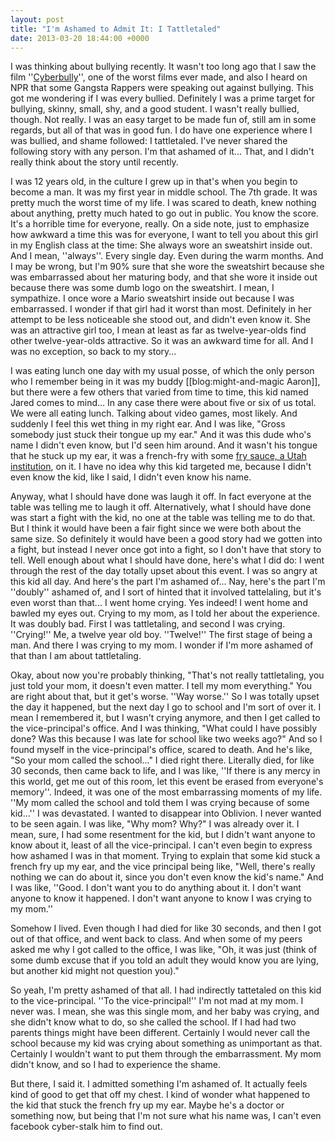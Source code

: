 ```yaml
---
layout: post
title: "I'm Ashamed to Admit It: I Tattletaled"
date: 2013-03-20 18:44:00 +0000
---
```

I was thinking about bullying recently. It wasn't too long ago that I saw the film ''<a href="http://www.imdb.com/title/tt1930315/">Cyberbully</a>'', one of the worst films ever made, and also I heard on NPR that some Gangsta Rappers were speaking out against bullying. This got me wondering if I was every bullied. Definitely I was a prime target for bullying, skinny, small, shy, and a good student. I wasn't really bullied, though. Not really. I was an easy target to be made fun of, still am in some regards, but all of that was in good fun. I do have one experience where I was bullied, and shame followed: I tattletaled. I've never shared the following story with any person. I'm that ashamed of it... That, and I didn't really think about the story until recently.

I was 12 years old, in the culture I grew up in that's when you begin to become a man. It was my first year in middle school. The 7th grade. It was pretty much the worst time of my life. I was scared to death, knew nothing about anything, pretty much hated to go out in public. You know the score. It's a horrible time for everyone, really. On a side note, just to emphasize how awkward a time this was for everyone, I want to tell you about this girl in my English class at the time: She always wore an sweatshirt inside out. And I mean, ''always''. Every single day. Even during the warm months. And I may be wrong, but I'm 90% sure that she wore the sweatshirt because she was embarrassed about her maturing body, and that she wore it inside out because there was some dumb logo on the sweatshirt. I mean, I sympathize. I once wore a Mario sweatshirt inside out because I was embarrassed. I wonder if that girl had it worst than most. Definitely in her attempt to be less noticeable she stood out, and didn't even know it. She was an attractive girl too, I mean at least as far as twelve-year-olds find other twelve-year-olds attractive. So it was an awkward time for all. And I was no exception, so back to my story...

I was eating lunch one day with my usual posse, of which the only person who I remember being in it was my buddy [[blog:might-and-magic Aaron]], but there were a few others that varied from time to time, this kid named Jared comes to mind... In any case there were about five or six of us total. We were all eating lunch. Talking about video games, most likely. And suddenly I feel this wet thing in my right ear. And I was like, "Gross somebody just stuck their tongue up my ear." And it was this dude who's name I didn't even know, but I'd seen him around. And it wasn't his tongue that he stuck up my ear, it was a french-fry with some <a href="http://www.acburger.com/menu/fry-sauce.html">fry sauce, a Utah institution</a>, on it. I have no idea why this kid targeted me, because I didn't even know the kid, like I said, I didn't even know his name.

Anyway, what I should have done was laugh it off. In fact everyone at the table was telling me to laugh it off. Alternatively, what I should have done was start a fight with the kid, no one at the table was telling me to do that. But I think it would have been a fair fight since we were both about the same size. So definitely it would have been a good story had we gotten into a fight, but instead I never once got into a fight, so I don't have that story to tell. Well enough about what I should have done, here's what I did do: I went through the rest of the day totally upset about this event. I was so angry at this kid all day. And here's the part I'm ashamed of... Nay, here's the part I'm ''doubly'' ashamed of, and I sort of hinted that it involved tattelaling, but it's even worst than that... I went home crying. Yes indeed! I went home and bawled my eyes out. Crying to my mom, as I told her about the experience. It was doubly bad. First I was tattletaling, and second I was crying. ''Crying!'' Me, a twelve year old boy. ''Twelve!'' The first stage of being a man. And there I was crying to my mom. I wonder if I'm more ashamed of that than I am about tattletaling.

Okay, about now you're probably thinking, "That's not really tattletaling, you just told your mom, it doesn't even matter. I tell my mom everything." You are right about that, but it get's worse. ''Way worse.'' So I was totally upset the day it happened, but the next day I go to school and I'm sort of over it. I mean I remembered it, but I wasn't crying anymore, and then I get called to the vice-principal's office. And I was thinking, "What could I have possibly done? Was this because I was late for school like two weeks ago?" And so I found myself in the vice-principal's office, scared to death. And he's like, "So your mom called the school..." I died right there. Literally died, for like 30 seconds, then came back to life, and I was like, ''If there is any mercy in this world, get me out of this room, let this event be erased from everyone's memory''. Indeed, it was one of the most embarrassing moments of my life. ''My mom called the school and told them I was crying because of some kid...'' I was devastated. I wanted to disappear into Oblivion. I never wanted to be seen again. I was like, "Why mom? Why?" I was already over it. I mean, sure, I had some resentment for the kid, but I didn't want anyone to know about it, least of all the vice-principal. I can't even begin to express how ashamed I was in that moment. Trying to explain that some kid stuck a french fry up my ear, and the vice principal being like, "Well, there's really nothing we can do about it, since you don't even know the kid's name." And I was like, ''Good. I don't want you to do anything about it. I don't want anyone to know it happened. I don't want anyone to know I was crying to my mom.''

Somehow I lived. Even though I had died for like 30 seconds, and then I got out of that office, and went back to class. And when some of my peers asked me why I got called to the office, I was like, "Oh, it was just (think of some dumb excuse that if you told an adult they would know you are lying, but another kid might not question you)."

So yeah, I'm pretty ashamed of that all. I had indirectly tattetaled on this kid to the vice-principal. ''To the vice-principal!'' I'm not mad at my mom. I never was. I mean, she was this single mom, and her baby was crying, and she didn't know what to do, so she called the school. If I had had two parents things might have been different. Certainly I would never call the school because my kid was crying about something as unimportant as that. Certainly I wouldn't want to put them through the embarrassment. My mom didn't know, and so I had to experience the shame.

But there, I said it. I admitted something I'm ashamed of. It actually feels kind of good to get that off my chest. I kind of wonder what happened to the kid that stuck the french fry up my ear. Maybe he's a doctor or something now, but being that I'm not sure what his name was, I can't even facebook cyber-stalk him to find out.
